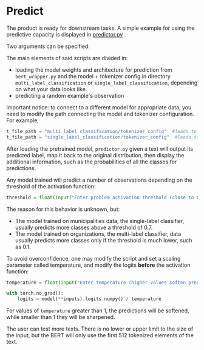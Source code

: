 # Predict

The product is ready for downstream tasks. A simple example for using the predictive capacity is displayed in [predictor.py](https://github.com/FluveFV/multilabel-aixpa/blob/main/src/howto/predictor.py) .

Two arguments can be specified:

The main elements of said scripts are divided in:

-   loading the model weights and architecture for prediction from `bert_wrapper.py` and the model + tokenizer config in directory `multi_label_classification` or `single_label_classification`, depending on what your data looks like.
-   predicting a random example's observation

Important notice: to connect to a different model for appropriate data, you need to modify the path connecting the model and tokenizer configuration. For example,

``` python
t_file_path = "multi_label_classification/tokenizer_config"  #leads to organizations trained tokenizer
t_file_path = "single_label_classification/tokenizer_config"  #leads to municipalities trained model
```

After loading the pretrained model, `predictor.py` given a text will output its predicted label, map it back to the original distribution, then display the additional information, such as the probabilities of all the classes for predictions.

Any model trained will predict a number of observations depending on the threshold of the activation function:

``` python
threshold = float(input("Enter problem activation threshold (close to 0.1 for organization data, close to 0.7 for municipalities data):"))
```

The reason for this behavior is unknown, but:

-   The model trained on municipalities data, the single-label classifier, usually predicts more classes above a threshold of $0.7$.
-   The model trained on organizations, the multi-label classifier, data usually predicts more classes only if the threshold is much lower, such as $0.1$.

To avoid overconfidence, one may modify the script and set a scaling parameter called temperature, and modify the logits **before** the activation function:

``` python
temperature = float(input("Enter temperature (higher values soften predictions, lower values make them sharper):"))

with torch.no_grad():
    logits = model(**inputs).logits.numpy() / temperature
```

For values of `temperature` greater than $1$, the predictions will be softened, while smaller than $1$ they will be sharpened.

The user can test more texts. There is no lower or upper limit to the size of the input, but the BERT will only use the first 512 tokenized elements of the text.
